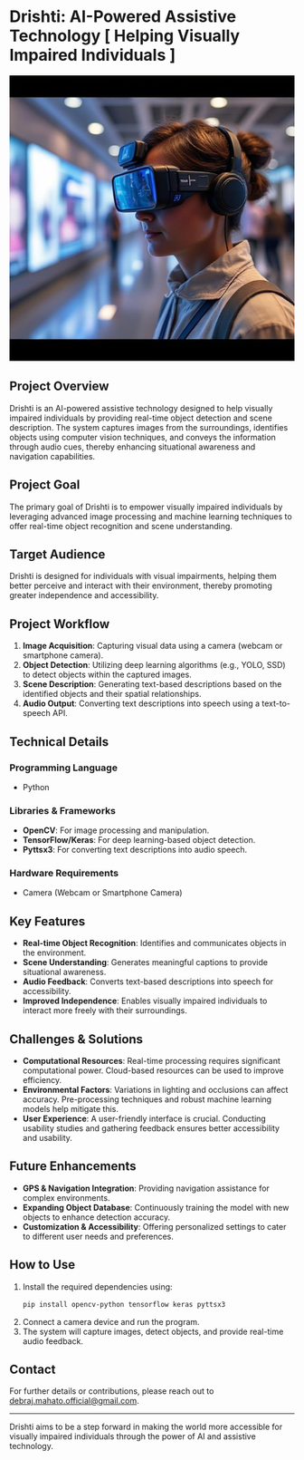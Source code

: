 # Drishti: AI-Powered Assistive Technology [ Helping Visually Impaired Individuals ]

![Project Image](https://github.com/babban52/AI-Powered-Assistive-Technology-Helping-Visually-Impaired-Individuals/blob/main/picture)

## Project Overview

Drishti is an AI-powered assistive technology designed to help visually impaired individuals by providing real-time object detection and scene description. The system captures images from the surroundings, identifies objects using computer vision techniques, and conveys the information through audio cues, thereby enhancing situational awareness and navigation capabilities.

## Project Goal

The primary goal of Drishti is to empower visually impaired individuals by leveraging advanced image processing and machine learning techniques to offer real-time object recognition and scene understanding.

## Target Audience

Drishti is designed for individuals with visual impairments, helping them better perceive and interact with their environment, thereby promoting greater independence and accessibility.

## Project Workflow

1. **Image Acquisition**: Capturing visual data using a camera (webcam or smartphone camera).
2. **Object Detection**: Utilizing deep learning algorithms (e.g., YOLO, SSD) to detect objects within the captured images.
3. **Scene Description**: Generating text-based descriptions based on the identified objects and their spatial relationships.
4. **Audio Output**: Converting text descriptions into speech using a text-to-speech API.

## Technical Details

### Programming Language

- Python

### Libraries & Frameworks

- **OpenCV**: For image processing and manipulation.
- **TensorFlow/Keras**: For deep learning-based object detection.
- **Pyttsx3**: For converting text descriptions into audio speech.

### Hardware Requirements

- Camera (Webcam or Smartphone Camera)

## Key Features

- **Real-time Object Recognition**: Identifies and communicates objects in the environment.
- **Scene Understanding**: Generates meaningful captions to provide situational awareness.
- **Audio Feedback**: Converts text-based descriptions into speech for accessibility.
- **Improved Independence**: Enables visually impaired individuals to interact more freely with their surroundings.

## Challenges & Solutions

- **Computational Resources**: Real-time processing requires significant computational power. Cloud-based resources can be used to improve efficiency.
- **Environmental Factors**: Variations in lighting and occlusions can affect accuracy. Pre-processing techniques and robust machine learning models help mitigate this.
- **User Experience**: A user-friendly interface is crucial. Conducting usability studies and gathering feedback ensures better accessibility and usability.

## Future Enhancements

- **GPS & Navigation Integration**: Providing navigation assistance for complex environments.
- **Expanding Object Database**: Continuously training the model with new objects to enhance detection accuracy.
- **Customization & Accessibility**: Offering personalized settings to cater to different user needs and preferences.

## How to Use

1. Install the required dependencies using:
   ```bash
   pip install opencv-python tensorflow keras pyttsx3
   ```
2. Connect a camera device and run the program.
3. The system will capture images, detect objects, and provide real-time audio feedback.

## Contact

For further details or contributions, please reach out to debraj.mahato.official@gmail.com.

---

Drishti aims to be a step forward in making the world more accessible for visually impaired individuals through the power of AI and assistive technology.

